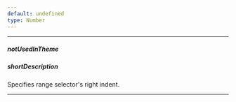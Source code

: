 ```yaml
---
default: undefined
type: Number
---
```

---
##### notUsedInTheme

##### shortDescription
Specifies range selector's right indent.

---
